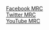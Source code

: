 [Facebook MRC](https://www.facebook.com/MRCVirginia)  
[Twitter MRC](https://twitter.com/VaMRC)  
[YouTube MRC](https://www.youtube.com/user/VirginiaMRC)  
